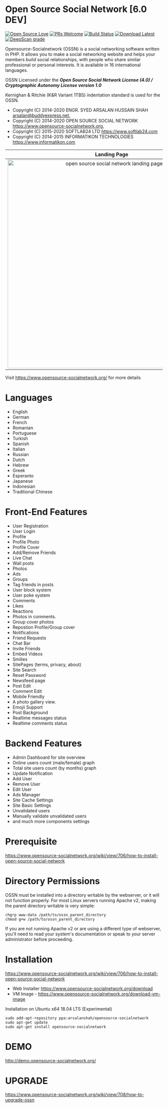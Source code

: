 Open Source Social Network [6.0 DEV]
======================================
[![Open Source Love](https://badges.frapsoft.com/os/v2/open-source.svg?v=102)](https://www.opensource-socialnetwork.org/)
[![PRs Welcome](https://img.shields.io/badge/PRs-welcome-brightgreen.svg?style=flat-square)](https://www.opensource-socialnetwork.org/)
[![Build Status](https://travis-ci.org/opensource-socialnetwork/opensource-socialnetwork.svg?branch=v5.x)](https://travis-ci.org/opensource-socialnetwork/opensource-socialnetwork)
[![Download Latest](https://img.shields.io/badge/Download-Latest%20Version-blue.svg)](https://www.opensource-socialnetwork.org/download)
[![DeepScan grade](https://deepscan.io/api/teams/4774/projects/6525/branches/54923/badge/grade.svg)](https://deepscan.io/dashboard#view=project&tid=4774&pid=6525&bid=54923)

Opensource-Socialnetwork (OSSN) is a social networking software written in PHP. It allows you to make a social networking website and helps your members build social relationships, with people who share similar professional or personal interests. It is available in 16 international languages.

OSSN Licensed under the ***Open Source Social Network License (4.0) / Cryptographic Autonomy License version 1.0***

Kernighan & Ritchie (K&R Variant 1TBS) indentation standard is used for the OSSN.

- Copyright (C) 2014-2020 ENGR. SYED ARSALAN HUSSAIN SHAH <arsalan@buddyexpress.net>,
- Copyright (C) 2014-2020 OPEN SOURCE SOCIAL NETWORK <https://www.opensource-socialnetwork.org>,
- Copyright (C) 2015-2020 SOFTLAB24 LTD <https://www.softlab24.com>
- Copyright (C) 2014-2015 INFORMATIKON TECHNOLOGIES <https://www.informatikon.com>

| Landing Page | Newsfeed | Profile Page |
|:-------------------------:|:-------------------------:|:-------------------------:|
|<img width="665" alt="open source social network landing page" src="https://www.opensource-socialnetwork.org/themes/default/images/s1.png?ossn_cache=c0ddf768">| <img width="665" alt="open source social network newsfeed" src="https://www.opensource-socialnetwork.org/themes/default/images/s5.52.png?ossn_cache=c0ddf768"> | <img width="665" alt="open source social network profile page" src="https://www.opensource-socialnetwork.org/themes/default/images/s2.png?ossn_cache=c0ddf768">|

Visit https://www.opensource-socialnetwork.org/ for more details 

Languages
==========
* English
* German
* French
* Romanian
* Portuguese
* Turkish
* Spanish
* Italian
* Russian
* Dutch
* Hebrew
* Greek
* Esperanto 
* Japanese
* Indonesian
* Traditional Chinese

Front-End Features
===================
* User Registration
* User Login
* Profile 
* Profile Photo
* Profile Cover
* Add/Remove Friends
* Live Chat
* Wall posts
* Photos
* Ads
* Groups
* Tag friends in posts
* User block system
* User poke system
* Comments
* Likes
* Reactions
* Photos in comments.
* Group cover photos
* Repostion Profile/Group cover
* Notifications
* Friend Requests
* Chat Bar
* Invite Friends
* Embed Videos
* Smilies
* SitePages (terms, privacy, about)
* Site Search
* Reset Password
* Newsfeed page
* Post Edit
* Comment Edit
* Mobile Friendly
* A photo gallery view.
* Emojii Support
* Post Background
* Realtime messages status
* Realtime comments status

Backend Features
=================

* Admin Dashboard for site overview
* Online users count (male/female) graph
* Total site users count (by months) graph
* Update Notification
* Add User
* Remove User
* Edit User
* Ads Manager
* Site Cache Settings
* Site Basic Settings
* Unvalidated users
* Manually validate unvalidated users
* and much more components settings

Prerequisite
=============

https://www.opensource-socialnetwork.org/wiki/view/706/how-to-install-open-source-social-network

Directory Permissions
============
OSSN must be installed into a directory writable by the webserver, or it will not function properly. For most Linux servers running Apache v2, making the parent directory writable is very simple:

```
chgrp www-data /path/to/ossn_parent_directory
chmod g+w /path/to/ossn_parent_directory
``` 

If you are not running Apache v2 or are using a different type of webserver, you'll need to read your system's documentation or speak to your server administrator before proceeding.

Installation
============
https://www.opensource-socialnetwork.org/wiki/view/706/how-to-install-open-source-social-network

- Web Installer https://www.opensource-socialnetwork.org/download
- VM Image - https://www.opensource-socialnetwork.org/download-vm-image

Installation on Ubuntu x64 18.04 LTS (Experimental) 
```
sudo add-apt-repository ppa:arsalanshah/opensource-socialnetwork
sudo apt-get update
sudo apt-get install opensource-socialnetwork
```
DEMO
====
http://demo.opensource-socialnetwork.org/

UPGRADE
========
https://www.opensource-socialnetwork.org/wiki/view/708/how-to-upgrade-ossn


